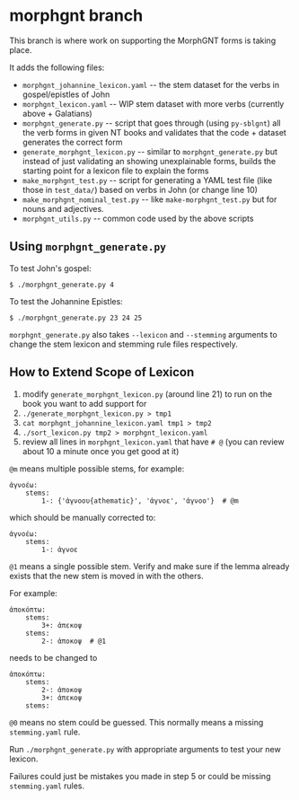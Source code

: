 # morphgnt branch

This branch is where work on supporting the MorphGNT forms is taking place.

It adds the following files:


* `morphgnt_johannine_lexicon.yaml` -- the stem dataset for the verbs in gospel/epistles of John
* `morphgnt_lexicon.yaml` -- WIP stem dataset with more verbs (currently above + Galatians)
* `morphgnt_generate.py` -- script that goes through (using `py-sblgnt`) all the verb forms in given NT books and validates that the code + dataset generates the correct form
* `generate_morphgnt_lexicon.py` -- similar to `morphgnt_generate.py` but instead of just validating an showing unexplainable forms, builds the starting point for a lexicon file to explain the forms
* `make_morphgnt_test.py` -- script for generating a YAML test file (like those in `test_data/`) based on verbs in John (or change line 10)
* `make_morphgnt_nominal_test.py` -- like `make-morphgnt_test.py` but for nouns and adjectives.
* `morphgnt_utils.py` -- common code used by the above scripts


## Using `morphgnt_generate.py`

To test John's gospel:

```
$ ./morphgnt_generate.py 4
```

To test the Johannine Epistles:

```
$ ./morphgnt_generate.py 23 24 25
```

`morphgnt_generate.py` also takes `--lexicon` and `--stemming` arguments to change the stem lexicon and stemming rule files respectively.


## How to Extend Scope of Lexicon

1. modify `generate_morphgnt_lexicon.py` (around line 21) to run on the book you want to add support for
2. `./generate_morphgnt_lexicon.py > tmp1`
3. `cat morphgnt_johannine_lexicon.yaml tmp1 > tmp2`
4. `./sort_lexicon.py tmp2 > morphgnt_lexicon.yaml`
5. review all lines in `morphgnt_lexicon.yaml` that have `# @` (you can review about 10 a minute once you get good at it)

`@m` means multiple possible stems, for example:

```
ἀγνοέω:
    stems:
        1-: {'ἀγνοου{athematic}', 'ἀγνοε', 'ἀγνοο'}  # @m
```

which should be manually corrected to:

```
ἀγνοέω:
    stems:
        1-: ἀγνοε
```

`@1` means a single possible stem. Verify and make sure if the lemma already exists that the new stem is moved in with the others.

For example:

```
ἀποκόπτω:
    stems:
        3+: ἀπεκοψ
    stems:
        2-: ἀποκοψ  # @1
```

needs to be changed to

```
ἀποκόπτω:
    stems:
        2-: ἀποκοψ
        3+: ἀπεκοψ
    stems:
```

`@0` means no stem could be guessed. This normally means a missing `stemming.yaml` rule.

Run `./morphgnt_generate.py` with appropriate arguments to test your new lexicon.

Failures could just be mistakes you made in step 5 or could be missing `stemming.yaml` rules.
